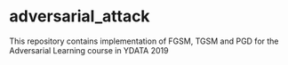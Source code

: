 # adversarial_attack
This repository contains implementation of FGSM, TGSM and PGD for the Adversarial Learning course in YDATA 2019
